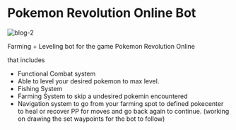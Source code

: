 # Pokemon Revolution Online Bot
 
 ![blog-2](https://user-images.githubusercontent.com/5794831/67248155-cbd22f80-f463-11e9-82c1-9a92ece3cb13.jpg)
 
 Farming + Leveling bot for the game Pokemon Revolution Online
 
 that includes
 - Functional Combat system
 - Able to level your desired pokemon to max level.
 - Fishing System
 - Farming System to skip a undesired pokemin encountered
 - Navigation system to go from your farming spot to defined pokecenter to heal or recover PP for moves and go back again to continue.       (working on drawing the set waypoints for the bot to follow)

